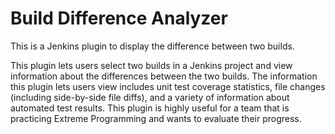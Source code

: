 Build Difference Analyzer
=========================

This is a Jenkins plugin to display the difference between two builds.

This plugin lets users select two builds in a Jenkins project and view information about the differences between the two builds. The information this plugin lets users view includes unit test coverage statistics, file changes (including side-by-side file diffs), and a variety of information about automated test results. This plugin is highly useful for a team that is practicing Extreme Programming and wants to evaluate their progress.
